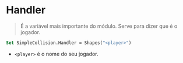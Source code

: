 # Handler
> É a variável mais importante do módulo. Serve para dizer que é o jogador.
```vb
Set SimpleCollision.Handler = Shapes("<player>")
```
- `<player>` é o nome do seu jogador.
